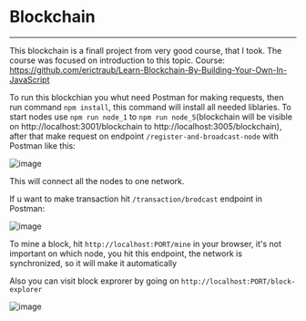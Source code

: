 <h1>Blockchain</h1>
<hr>

This blockchain is a finall project from very good course, that I took.
The course was focused on introduction to this topic.
Course: https://github.com/erictraub/Learn-Blockchain-By-Building-Your-Own-In-JavaScript

To run this blockchian you whut need Postman for making requests, then run command `npm install`, this command will install all needed liblaries.
To start nodes use `npm run node_1` to `npm run node_5`(blockchain will be visible on http://localhost:3001/blockchain to http://localhost:3005/blockchain), after that make request on endpoint `/register-and-broadcast-node` with Postman like this:

![image](https://user-images.githubusercontent.com/43587802/109873332-e3cbdd00-7c6d-11eb-984d-643dd2f5f944.png)

This will connect all the nodes to one network.

If u want to make transaction hit `/transaction/brodcast` endpoint in Postman:

![image](https://user-images.githubusercontent.com/43587802/109873837-9ef47600-7c6e-11eb-9b70-73ad10a98995.png)

To mine a block, hit `http://localhost:PORT/mine` in your browser, it's not important on which node, you hit this endpoint, the network is synchronized, so it will make it automatically

Also you can visit block exprorer by going on `http://localhost:PORT/block-explorer`

![image](https://user-images.githubusercontent.com/43587802/109876138-af5a2000-7c71-11eb-8ca0-7a99f0ee38a1.png)

